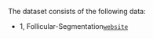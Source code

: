 The dataset consists of the following data:

- 1, Follicular-Segmentation[`website`](https://github.com/bupt-ai-cz/Hybrid-Model-Enabling-Highly-Efficient-Follicular-Segmentation)
